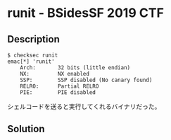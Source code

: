 # runit - BSidesSF 2019 CTF

## Description

```
$ checksec runit 
emac[*] 'runit'
    Arch:       32 bits (little endian)
    NX:         NX enabled
    SSP:        SSP disabled (No canary found)
    RELRO:      Partial RELRO
    PIE:        PIE disabled
```
シェルコードを送ると実行してくれるバイナリだった。

## Solution

